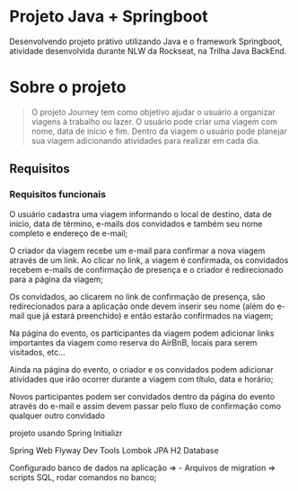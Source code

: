 # Projeto Java + Springboot

Desenvolvendo projeto prátivo utilizando Java e o framework Springboot, atividade desenvolvida durante NLW da Rockseat, na Trilha Java BackEnd.

# Sobre o projeto

> O projeto Journey tem como objetivo ajudar o usuário a organizar viagens à trabalho ou lazer. O usuário pode criar uma viagem com nome, data de início e fim. Dentro da viagem o usuário pode planejar sua viagem adicionando atividades para realizar em cada dia.
> 

## Requisitos

### Requisitos funcionais

O usuário cadastra uma viagem informando o local de destino, data de início, data de término, e-mails dos convidados e também seu nome completo e endereço de e-mail;

O criador da viagem recebe um e-mail para confirmar a nova viagem através de um link. Ao clicar no link, a viagem é confirmada, os convidados recebem e-mails de confirmação de presença e o criador é redirecionado para a página da viagem;

Os convidados, ao clicarem no link de confirmação de presença, são redirecionados para a aplicação onde devem inserir seu nome (além do e-mail que já estará preenchido) e então estarão confirmados na viagem;

Na página do evento, os participantes da viagem podem adicionar links importantes da viagem como reserva do AirBnB, locais para serem visitados, etc...

Ainda na página do evento, o criador e os convidados podem adicionar atividades que irão ocorrer durante a viagem com título, data e horário;

Novos participantes podem ser convidados dentro da página do evento através do e-mail e assim devem passar pelo fluxo de confirmação como qualquer outro convidado

projeto usando Spring Initializr

Spring Web
Flyway
Dev Tools
Lombok
JPA
H2 Database

Configurado banco de dados na aplicação => - Arquivos de migration ⇒ scripts SQL, rodar comandos no banco;
